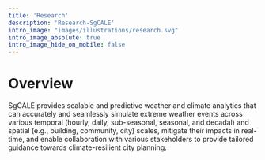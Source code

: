 ```yaml
---
title: 'Research'
description: 'Research-SgCALE'
intro_image: "images/illustrations/research.svg"
intro_image_absolute: true
intro_image_hide_on_mobile: false
---
```


# Overview

SgCALE provides scalable and predictive weather and climate analytics that can accurately and seamlessly simulate extreme weather events across various temporal (hourly, daily, sub-seasonal, seasonal, and decadal) and spatial (e.g., building, community, city) scales, mitigate their impacts in real-time, and enable collaboration with various stakeholders to provide tailored guidance towards climate-resilient city planning.

